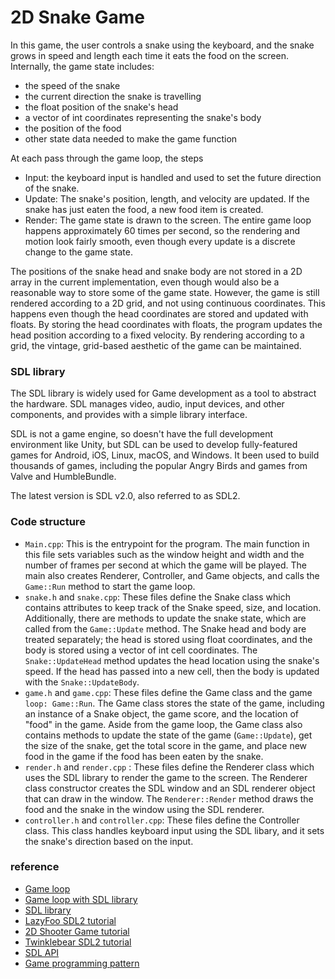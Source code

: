 # 2D Snake Game

In this game, the user controls a snake using the keyboard, and the snake grows in speed and length each time it eats the food on the screen. Internally, the game state includes:

- the speed of the snake
- the current direction the snake is travelling
- the float position of the snake's head
- a vector of int coordinates representing the snake's body
- the position of the food
- other state data needed to make the game function

At each pass through the game loop, the steps

- Input: the keyboard input is handled and used to set the future direction of the snake.
- Update: The snake's position, length, and velocity are updated. If the snake has just eaten the food, a new food item is created.
- Render: The game state is drawn to the screen. The entire game loop happens approximately 60 times per second, so the rendering and motion look fairly smooth, even though every update is a discrete change to the game state.

The positions of the snake head and snake body are not stored in a 2D array in the current implementation, even though would also be a reasonable way to store some of the game state. However, the game is still rendered according to a 2D grid, and not using continuous coordinates. This happens even though the head coordinates are stored and updated with floats. By storing the head coordinates with floats, the program updates the head position according to a fixed velocity. By rendering according to a grid, the vintage, grid-based aesthetic of the game can be maintained.

### SDL library
The SDL library is widely used for Game development as a tool to abstract the hardware. SDL manages video, audio, input devices, and other components, and provides with a simple library interface.

SDL is not a game engine, so doesn't have the full development environment like Unity, but SDL can be used to develop fully-featured games for Android, iOS, Linux, macOS, and Windows. It been used to build thousands of games, including the popular Angry Birds and games from Valve and HumbleBundle.

The latest version is SDL v2.0, also referred to as SDL2.

### Code structure
- `Main.cpp`: 
This is the entrypoint for the program. The main function in this file sets variables such as the window height and width and the number of frames per second at which the game will be played. The main also creates Renderer, Controller, and Game objects, and calls the `Game::Run` method to start the game loop.
- `snake.h` and `snake.cpp`: 
These files define the Snake class which contains attributes to keep track of the Snake speed, size, and location. Additionally, there are methods to update the snake state, which are called from the `Game::Update` method. The Snake head and body are treated separately; the head is stored using float coordinates, and the body is stored using a vector of int cell coordinates. The `Snake::UpdateHead` method updates the head location using the snake's speed. If the head has passed into a new cell, then the body is updated with the `Snake::UpdateBody`.
- `game.h` and `game.cpp`: 
These files define the Game class and the game `loop: Game::Run`. The Game class stores the state of the game, including an instance of a Snake object, the game score, and the location of "food" in the game. Aside from the game loop, the Game class also contains methods to update the state of the game (`Game::Update`), get the size of the snake, get the total score in the game, and place new food in the game if the food has been eaten by the snake.
- `render.h` and `render.cpp` : 
These files define the Renderer class which uses the SDL library to render the game to the screen. The Renderer class constructor creates the SDL window and an SDL renderer object that can draw in the window. The `Renderer::Render` method draws the food and the snake in the window using the SDL renderer.
- `controller.h` and `controller.cpp`: 
These files define the Controller class. This class handles keyboard input using the SDL libary, and it sets the snake's direction based on the input.

### reference
- [Game loop](https://gameprogrammingpatterns.com/game-loop.html)
- [Game loop with SDL library](http://www.informit.com/articles/article.aspx?p=2928180&seqNum=4)
- [SDL library](https://www.libsdl.org/)
- [LazyFoo SDL2 tutorial](https://lazyfoo.net/tutorials/SDL/)
- [2D Shooter Game tutorial](https://www.parallelrealities.co.uk/tutorials/)
- [Twinklebear SDL2 tutorial](https://www.willusher.io/pages/sdl2/)
- [SDL API](https://wiki.libsdl.org/APIByCategory)
- [Game programming pattern](https://gameprogrammingpatterns.com/)
